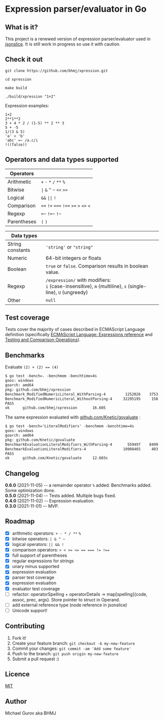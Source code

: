 # Expression parser/evaluator in Go

## What is it?

This project is a renewed version of expression parser/evaluator used in [jsonslice](https://github.com/bhmj/jsonslice). It is still work in progress so use it with caution.

## Check it out

```
git clone https://github.com/bhmj/xpression.git

cd xpression

make build

./build/xpression "1+2"
````

Expression examples:

`1+2`  
`2**1**2`  
`3 + 4 * 2 / (1-5) ** 2 ** 3`  
`5 + -5`  
`1/(3 & 5)`  
`'a' > 'b'`  
`'abc' =~ /a.c/i`  
`!((false))`

## Operators and data types supported

Operators | &nbsp;
--- | ---
Arithmetic | `+` `-` `*` `/` `**` `%`
Bitwise | `\|` `&` `^` `~` `<<` `>>`
Logical | `&&` `\|\|` `!`
Comparison | `==` `!=` `===` `!==` `>=` `>` `<=` `<`
Regexp | `=~` `!=~` `!~`
Parentheses | `(` `)`

<b>Data types</b> | &nbsp;
--- | ---
String constants | `'string'` or `"string"`
Numeric | 64-bit integers or floats
Boolean | `true` or `false`. Comparison results in boolean value.
Regexp | `/expression/` with modifiers:<br>`i` (case-insensitive), `m` (multiline), `s` (single-line), `U` (ungreedy)
Other | `null`

## Test coverage

Tests cover the majority of cases described in ECMAScript Language definition (specifically [ECMAScript Language: Expressions reference](https://tc39.es/ecma262/multipage/ecmascript-language-expressions.html) and [Testing and Comparison Operations](https://tc39.es/ecma262/multipage/abstract-operations.html#sec-testing-and-comparison-operations)). 

## Benchmarks

Evaluate `(2) + (2) == (4)`

```diff
$ go test -bench=. -benchmem -benchtime=4s
goos: windows
goarch: amd64
pkg: github.com/bhmj/xpression
Benchmark_ModifiedNumericLiteral_WithParsing-4         1252026    3753 ns/op    1144 B/op   24 allocs/op
Benchmark_ModifiedNumericLiteral_WithoutParsing-4     32295195     158 ns/op       0 B/op    0 allocs/op
PASS
ok      github.com/bhmj/xpression       16.605
```

The same expression evaluated with [github.com/Knetic/govaluate](https://github.com/Knetic/govaluate) :

```diff
$ go test -bench='LiteralModifiers' -benchmem -benchtime=4s
goos: windows
goarch: amd64
pkg: github.com/Knetic/govaluate
BenchmarkEvaluationLiteralModifiers_WithParsing-4       559497    8499 ns/op    2272 B/op   49 allocs/op
BenchmarkEvaluationLiteralModifiers-4                 10908465     403 ns/op       8 B/op    1 allocs/op
PASS
ok      github.com/Knetic/govaluate     12.603s
```


## Changelog

**0.6.0** (2021-11-05) -- a remainder operator `%` added. Benchmarks added. Some optimization done.  
**0.5.0** (2021-11-04) -- Tests added. Multiple bugs fixed.  
**0.4.0** (2021-11-02) -- Expression evaluation.  
**0.3.0** (2021-11-01) -- MVP.

## Roadmap

- [x] arithmetic operators: `+ - * / **` `%`
- [x] bitwise operators: `| & ^ ~`
- [x] logical operators: `|| && !`
- [x] comparison operators: `> < >= <= == === != !==`
- [x] full support of parentheses
- [x] regular expressions for strings
- [x] unary minus supported
- [x] expression evaluation
- [x] parser test coverage
- [x] expression evaluation
- [x] evaluator test coverage
- [ ] refactor: operatorSpelling + operatorDetails -> map[spelling]{code, assoc, prec, args}. Store pointer to struct in Operand.
- [ ] add external reference type (node reference in jsonslice)
- [ ] Unicode support!

## Contributing

1. Fork it!
2. Create your feature branch: `git checkout -b my-new-feature`
3. Commit your changes: `git commit -am 'Add some feature'`
4. Push to the branch: `git push origin my-new-feature`
5. Submit a pull request :)

## Licence

[MIT](http://opensource.org/licenses/MIT)

## Author

Michael Gurov aka BHMJ
